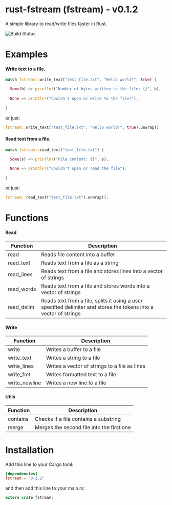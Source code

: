 # rust-fstream (fstream) - v0.1.2
A simple library to read/write files faster in Rust.

![Build Status](https://travis-ci.org/DimChtz/rust-fstream.svg?branch=master)

# Examples
#### Write text to a file.
```rust
match fstream::write_text("test_file.txt", "Hello world!", true) {

  Some(b) => println!("Number of bytes written to the file: {}", b),
  
  None => println!("Couldn't open or write to the file!"),
  
}
```

or just:
```rust
fstream::write_text("test_file.txt", "Hello world!", true).unwrap();
```

#### Read text from a file.
```rust
match fstream::read_text("test_file.txt") {

  Some(s) => println!("File content: {}", s),
        
  None => println!("Couldn't open or read the file"),
        
}
```

or just:
```rust
fstream::read_text("test_file.txt").unwrap();
```

# Functions
#### Read
|Function|Description|
|--------|-----------|
|read|Reads file content into a buffer|
|read_text|Reads text from a file as a string|
|read_lines|Reads text from a file and stores lines into a vector of strings|
|read_words|Reads text from a file and stores words into a vector of strings|
|read_delim|Reads text from a file, splits it using a user specified delimiter and stores the tokens into a vector of strings|

#### Write
|Function|Description|
|--------|-----------|
|write|Writes a buffer to a file|
|write_text|Writes a string to a file|
|write_lines|Writes a vector of strings to a file as lines|
|write_fmt|Writes formatted text to a file|
|write_newline|Writes a new line to a file|

#### Utils
|Function|Description|
|--------|-----------|
|contains|Checks if a file contains a substring|
|merge|Merges the second file into the first one|


# Installation

Add this line to your Cargo.toml:

```toml
[dependencies]
fstream = "0.1.2"
```

and then add this line to your main.rs:

```rust
extern crate fstream;
```